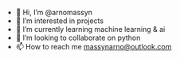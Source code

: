 - 👋 Hi, I’m @arnomassyn
- 👀 I’m interested in projects
- 🌱 I’m currently learning machine learning & ai
- 💞️ I’m looking to collaborate on python
- 📫 How to reach me massynarno@outlook.com

<!---
arnomassyn/arnomassyn is a ✨ special ✨ repository because its `README.md` (this file) appears on your GitHub profile.
You can click the Preview link to take a look at your changes.
--->
